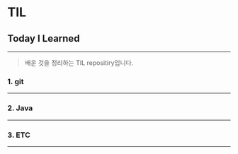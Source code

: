 TIL 
==========
## Today I Learned
---------------
> 배운 것을 정리하는 TIL repositiry입니다.
### 1. git  
---------------
### 2. Java  
---------------
### 3. ETC  
---------------